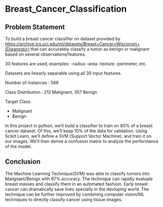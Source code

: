 # Breast_Cancer_Classification

## Problem Statement
To build a breast cancer classifier on dataset provided by https://archive.ics.uci.edu/ml/datasets/Breast+Cancer+Wisconsin+(Diagnostic) that can accurately classify a tumor as benign or malignant based on several observations/features.

30 features are used, examples:
-radius
-area
-texture
-perimeter, etc.

Datasets are linearly separable using all 30 input features.

Number of instances : 569

Class Distribution : 212 Malignant, 357 Benign

Target Class:
- Malignant
- Benign

In this project in python, we’ll build a classifier to train on 80% of a breast cancer dataset. Of this, we’ll keep 10% of the data for validation. Using Scikit Learn, we’ll define a SVM (Support Vector Machine), and train it on our images. We’ll then derive a confusion matrix to analyze the performance of the model.

## Conclusion
The Machine Learning Technique(SVM) was able to classify tumors into Malignant/Benign with 97% accuracy.
The technique can rapidly evaluate breast masses and classify them in an automated fashioin.
Early breast cancer can dramatically save lives specially in the devloping world.
The technique can be further improved by combining computer vision/ML techniques to directly classify cancer using tissue images.

